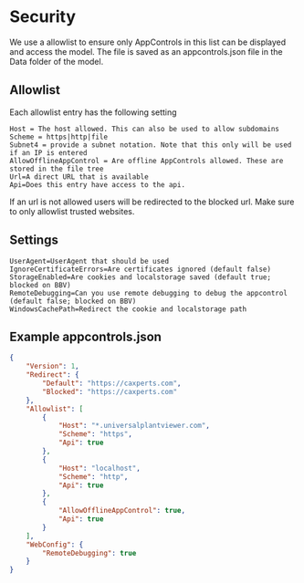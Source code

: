 # Security
We use a allowlist to ensure only AppControls in this list can be displayed and access the model.
The file is saved as an appcontrols.json file in the Data folder of the model.
## Allowlist
Each allowlist entry has the following setting
```
Host = The host allowed. This can also be used to allow subdomains
Scheme = https|http|file
Subnet4 = provide a subnet notation. Note that this only will be used if an IP is entered
AllowOfflineAppControl = Are offline AppControls allowed. These are stored in the file tree
Url=A direct URL that is available
Api=Does this entry have access to the api.
```
If an url is not allowed users will be redirected to the blocked url. Make sure to only allowlist trusted websites.

## Settings
```
UserAgent=UserAgent that should be used
IgnoreCertificateErrors=Are certificates ignored (default false)
StorageEnabled=Are cookies and localstorage saved (default true; blocked on BBV)
RemoteDebugging=Can you use remote debugging to debug the appcontrol (default false; blocked on BBV)
WindowsCachePath=Redirect the cookie and localstorage path
```

## Example appcontrols.json
```json
{
    "Version": 1,
    "Redirect": {
        "Default": "https://caxperts.com",
        "Blocked": "https://caxperts.com"
    },
    "Allowlist": [
        {
            "Host": "*.universalplantviewer.com",
            "Scheme": "https",
            "Api": true
        },
        {
            "Host": "localhost",
            "Scheme": "http",
            "Api": true
        },
        {
            "AllowOfflineAppControl": true,
            "Api": true
        }
    ],
    "WebConfig": {
        "RemoteDebugging": true
    }
}
```